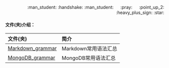 <p align = "right"> :man_student: :handshake: :man_student:  &emsp; :pray: &emsp; :point_up_2: :heavy_plus_sign: :star: </p>  



#### 文件(夹)介绍：

|文件(夹)|简介|
|:----|:----|
|[Markdown_grammar][Markdown_grammar]|Markdown常用语法汇总|
|[MongoDB_grammar][MongoDB_grammar]|MongoDB常用语法汇总|

&emsp;

&emsp;
&emsp;


[Markdown_grammar]:https://github.com/446020169/open/blob/master/Markdown_grammar.md
[MongoDB_grammar]:https://github.com/446020169/open/blob/master/MongoDB_grammar.md
